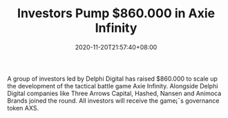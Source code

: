 ﻿---
title: "Investors Pump $860.000 in Axie Infinity"
date: 2020-11-20T21:57:40+08:00
lastmod: 2020-11-20T16:45:40+08:00
draft: false
authors: ["Gardener"]
description: "A group of investors led by Delphi Digital has raised $860.000 to scale up the development of the tactical battle game Axie Infinity. Alongside Delphi Digital companies like Three Arrows Capital, Hashed, Nansen and Animoca Brands joined the round. All investors will receive the game¡¯s governance token AXS."
featuredImage: "investors-pump-860-000-in-axie-infinity.png"
tags: ["Strategy Games","Play to Earn"]
categories: ["news"]
news: ["Strategy Games"]
weight: 
lightgallery: true
pinned: false
recommend: false
recommend1: false
---

A group of investors led by Delphi Digital has raised $860.000 to scale up the development of the tactical battle game Axie Infinity. Alongside Delphi Digital companies like Three Arrows Capital, Hashed, Nansen and Animoca Brands joined the round. All investors will receive the game¡¯s governance token AXS.

<!--more-->

